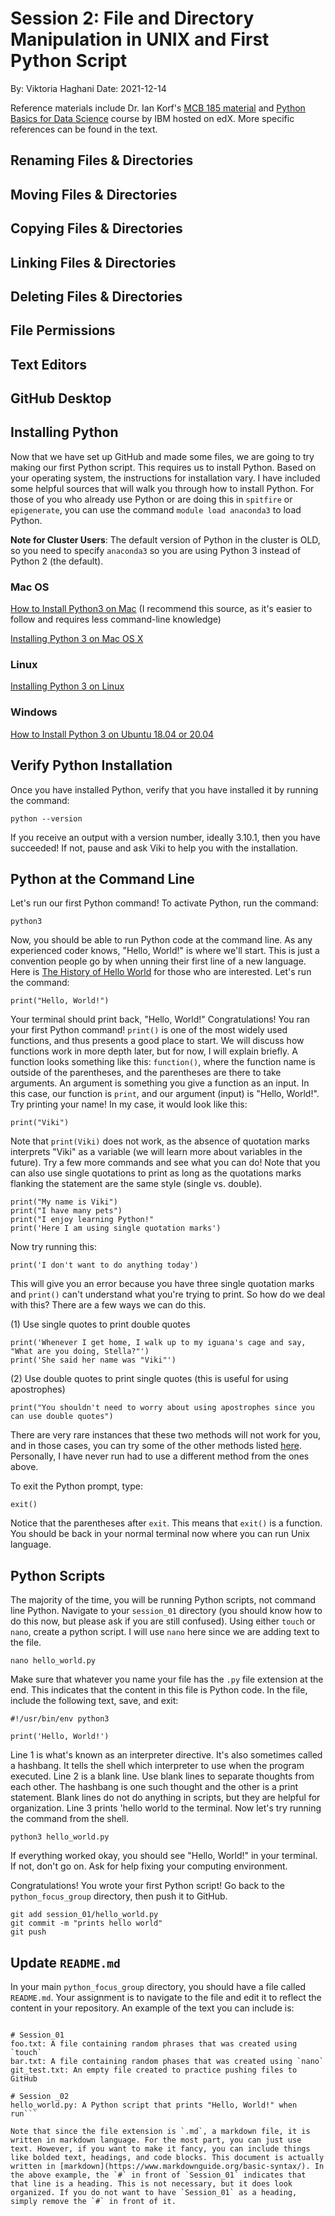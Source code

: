 # Session 2: File and Directory Manipulation in UNIX and First Python Script

By: Viktoria Haghani
Date: 2021-12-14

Reference materials include Dr. Ian Korf's [MCB 185 material](https://github.com/vhaghani26/Learning_Python/tree/master/MCB%20185%20(Korf%20Course)) and [Python Basics for Data Science](https://www.edx.org/course/python-basics-for-data-science?index=product&queryID=4d4d882866dc3e8628ed7728b4662847&position=1) course by IBM hosted on edX. More specific references can be found in the text.

## Renaming Files & Directories

## Moving Files & Directories

## Copying Files & Directories

## Linking Files & Directories

## Deleting Files & Directories

## File Permissions

## Text Editors

## GitHub Desktop

## Installing Python

Now that we have set up GitHub and made some files, we are going to try making our first Python script. This requires us to install Python. Based on your operating system, the instructions for installation vary. I have included some helpful sources that will walk you through how to install Python. For those of you who already use Python or are doing this in `spitfire` or `epigenerate`, you can use the command `module load anaconda3` to load Python.

**Note for Cluster Users**: The default version of Python in the cluster is OLD, so you need to specify `anaconda3` so you are using Python 3 instead of Python 2 (the default). 

### Mac OS
[How to Install Python3 on Mac](https://www.youtube.com/watch?v=0hGzGdRQeak) (I recommend this source, as it's easier to follow and requires less command-line knowledge)

[Installing Python 3 on Mac OS X](https://docs.python-guide.org/starting/install3/osx/)

### Linux
[Installing Python 3 on Linux](https://docs.python-guide.org/starting/install3/linux/)

### Windows
[How to Install Python 3 on Ubuntu 18.04 or 20.04](https://phoenixnap.com/kb/how-to-install-python-3-ubuntu)

## Verify Python Installation

Once you have installed Python, verify that you have installed it by running the command:

```
python --version
```

If you receive an output with a version number, ideally 3.10.1, then you have succeeded! If not, pause and ask Viki to help you with the installation.

## Python at the Command Line

Let's run our first Python command! To activate Python, run the command:

```
python3
```

Now, you should be able to run Python code at the command line. As any experienced coder knows, "Hello, World!" is where we'll start. This is just a convention people go by when unning their first line of a new language. Here is [The History of Hello World](https://www.thesoftwareguild.com/blog/the-history-of-hello-world/) for those who are interested. Let's run the command:

```
print("Hello, World!")
```

Your terminal should print back, "Hello, World!" Congratulations! You ran your first Python command! `print()` is one of the most widely used functions, and thus presents a good place to start. We will discuss how functions work in more depth later, but for now, I will explain briefly. A function looks something like this: `function()`, where the function name is outside of the parentheses, and the parentheses are there to take arguments. An argument is something you give a function as an input. In this case, our function is `print`, and our argument (input) is "Hello, World!". Try printing your name! In my case, it would look like this:

```
print("Viki")
```

Note that `print(Viki)` does not work, as the absence of quotation marks interprets "Viki" as a variable (we will learn more about variables in the future). Try a few more commands and see what you can do! Note that you can also use single quotations to print as long as the quotations marks flanking the statement are the same style (single vs. double).

```
print("My name is Viki")
print("I have many pets")
print("I enjoy learning Python!"
print('Here I am using single quotation marks')
```

Now try running this:

```
print('I don't want to do anything today')
```

This will give you an error because you have three single quotation marks and `print()` can't understand what you're trying to print. So how do we deal with this? There are a few ways we can do this. 

(1) Use single quotes to print double quotes

```
print('Whenever I get home, I walk up to my iguana's cage and say, "What are you doing, Stella?"')
print('She said her name was "Viki"')
```

(2) Use double quotes to print single quotes (this is useful for using apostrophes) 

```
print("You shouldn't need to worry about using apostrophes since you can use double quotes")
```

There are very rare instances that these two methods will not work for you, and in those cases, you can try some of the other methods listed [here](https://www.kite.com/python/answers/how-to-print-quotation-marks-in-python). Personally, I have never run had to use a different method from the ones above.

To exit the Python prompt, type:

```
exit()
```

Notice that the parentheses after `exit`. This means that `exit()` is a function. You should be back in your normal terminal now where you can run Unix language. 

## Python Scripts

The majority of the time, you will be running Python scripts, not command line Python. Navigate to your `session_01` directory (you should know how to do this now, but please ask if you are still confused). Using either `touch` or `nano`, create a python script. I will use `nano` here since we are adding text to the file.

```
nano hello_world.py
```

Make sure that whatever you name your file has the `.py` file extension at the end. This indicates that the content in this file is Python code. In the file, include the following text, save, and exit:

```
#!/usr/bin/env python3

print('Hello, World!')
```

Line 1 is what's known as an interpreter directive. It's also sometimes called a hashbang. It tells the shell which interpreter to use when the program executed. Line 2 is a blank line. Use blank lines to separate thoughts from each other. The hashbang is one such thought and the other is a print statement. Blank lines do not do anything in scripts, but they are helpful for organization. Line 3 prints 'hello world to the terminal. Now let's try running the command from the shell.

```
python3 hello_world.py
```

If everything worked okay, you should see "Hello, World!" in your terminal. If not, don't go on. Ask for help fixing your computing environment.

Congratulations! You wrote your first Python script! Go back to the `python_focus_group` directory, then push it to GitHub.

```
git add session_01/hello_world.py
git commit -m "prints hello world"
git push
```

## Update `README.md`

In your main `python_focus_group` directory, you should have a file called `README.md`. Your assignment is to navigate to the file and edit it to reflect the content in your repository. An example of the text you can include is:

```This repository is for the LaSalle Lab Python Focus Group, where we are learning how to code using Python.

# Session_01
foo.txt: A file containing random phrases that was created using `touch`
bar.txt: A file containing random phases that was created using `nano`
git_test.txt: An empty file created to practice pushing files to GitHub

# Session _02
hello_world.py: A Python script that prints "Hello, World!" when run```

Note that since the file extension is `.md`, a markdown file, it is written in markdown language. For the most part, you can just use text. However, if you want to make it fancy, you can include things like bolded text, headings, and code blocks. This document is actually written in [markdown](https://www.markdownguide.org/basic-syntax/). In the above example, the `#` in front of `Session_01` indicates that that line is a heading. This is not necessary, but it does look organized. If you do not want to have `Session_01` as a heading, simply remove the `#` in front of it.